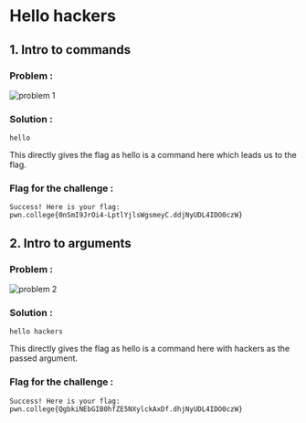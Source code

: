 # Hello hackers
## 1. Intro to commands

### Problem :
![problem 1](https://media.discordapp.net/attachments/858349899401658398/1292955417579753482/image.png?ex=67059e11&is=67044c91&hm=d03c788b73d7decb30d7430e36fc824f108063b13f662a2e5e6e76a1b2a76f4a&=&format=webp&quality=lossless&width=1440&height=386)

### Solution :
```
hello
```
This directly gives the flag as hello is a command here which leads us to the flag.
### Flag for the challenge :
```
Success! Here is your flag:
pwn.college{0nSmI9JrOi4-LptlYjlsWgsmeyC.ddjNyUDL4IDO0czW}
```

## 2. Intro to arguments
### Problem :
![problem 2](https://media.discordapp.net/attachments/858349899401658398/1292957111977902090/image.png?ex=67059fa5&is=67044e25&hm=f5a77752b27e5741b327dffd72a9ce34016e37713fee1688c2147ec83d3cd7bf&=&format=webp&quality=lossless&width=1346&height=593)
### Solution :
```
hello hackers
```
This directly gives the flag as hello is a command here with hackers as the passed argument.
### Flag for the challenge :
```
Success! Here is your flag:
pwn.college{QgbkiNEbGIB0hfZE5NXylckAxDf.dhjNyUDL4IDO0czW}
```
